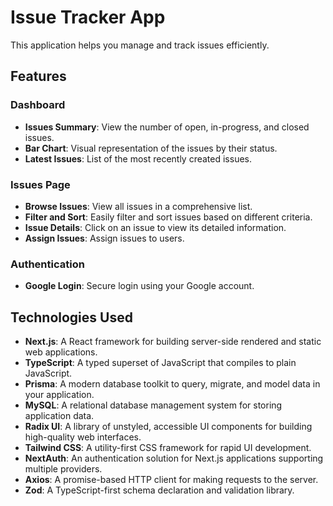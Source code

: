 # Issue Tracker App
This application helps you manage and track issues efficiently.

## Features

### Dashboard
- **Issues Summary**: View the number of open, in-progress, and closed issues.
- **Bar Chart**: Visual representation of the issues by their status.
- **Latest Issues**: List of the most recently created issues.

### Issues Page
- **Browse Issues**: View all issues in a comprehensive list.
- **Filter and Sort**: Easily filter and sort issues based on different criteria.
- **Issue Details**: Click on an issue to view its detailed information.
- **Assign Issues**: Assign issues to users.

### Authentication
- **Google Login**: Secure login using your Google account.

## Technologies Used
- **Next.js**: A React framework for building server-side rendered and static web applications.
- **TypeScript**: A typed superset of JavaScript that compiles to plain JavaScript.
- **Prisma**: A modern database toolkit to query, migrate, and model data in your application.
- **MySQL**: A relational database management system for storing application data.
- **Radix UI**: A library of unstyled, accessible UI components for building high-quality web interfaces.
- **Tailwind CSS**: A utility-first CSS framework for rapid UI development.
- **NextAuth**: An authentication solution for Next.js applications supporting multiple providers.
- **Axios**: A promise-based HTTP client for making requests to the server.
- **Zod**: A TypeScript-first schema declaration and validation library.
